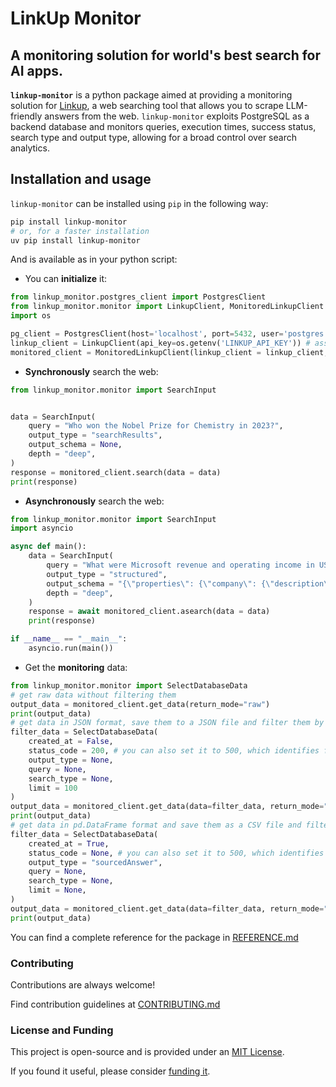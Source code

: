 # LinkUp Monitor

## A monitoring solution for world's best search for AI apps.

**`linkup-monitor`** is a python package aimed at providing a monitoring solution for [Linkup](https://linkup.so), a web searching tool that allows you to scrape LLM-friendly answers from the web. `linkup-monitor` exploits PostgreSQL as a backend database and monitors queries, execution times, success status, search type and output type, allowing for a broad control over search analytics.

## Installation and usage

`linkup-monitor` can be installed using `pip` in the following way:

```bash
pip install linkup-monitor
# or, for a faster installation
uv pip install linkup-monitor
```

And is available as in your python script:

- You can **initialize** it:

```python
from linkup_monitor.postgres_client import PostgresClient
from linkup_monitor.monitor import LinkupClient, MonitoredLinkupClient
import os

pg_client = PostgresClient(host='localhost', port=5432, user='postgres', password = 'admin', database = 'postgres') # replace with your Postgres configuration
linkup_client = LinkupClient(api_key=os.getenv('LINKUP_API_KEY')) # assuming you exported LINKUP_API_KEY as an environment variable
monitored_client = MonitoredLinkupClient(linkup_client = linkup_client, postgres_client = pg_client)
```

- **Synchronously** search the web: 

```python
from linkup_monitor.monitor import SearchInput


data = SearchInput(
    query = "Who won the Nobel Prize for Chemistry in 2023?",
    output_type = "searchResults",
    output_schema = None,
    depth = "deep",
)
response = monitored_client.search(data = data)
print(response)
```

- **Asynchronously** search the web:

```python
from linkup_monitor.monitor import SearchInput
import asyncio

async def main():
    data = SearchInput(
        query = "What were Microsoft revenue and operating income in USD in the fiscal year 2022?",
        output_type = "structured",
        output_schema = "{\"properties\": {\"company\": {\"description\": \"Company name\",\"type\": \"string\"},\"fiscalYear\": {\"description\": \"The fiscal year for the reported data\",\"type\": \"string\"},\"operatingIncome\": {\"description\": \"Microsoft's operating income in USD\",\"type\": \"number\"},\"revenue\": {\"description\": \"Microsoft's revenue in USD\",\"type\": \"number\"}},\"type\": \"object\"}",
        depth = "deep",
    )
    response = await monitored_client.asearch(data = data)
    print(response)

if __name__ == "__main__":
    asyncio.run(main())
```

- Get the **monitoring** data:

```python
from linkup_monitor.monitor import SelectDatabaseData
# get raw data without filtering them
output_data = monitored_client.get_data(return_mode="raw")
print(output_data)
# get data in JSON format, save them to a JSON file and filter them by status code, ordering them by ascending timestamp and limiting the returned values to 100
filter_data = SelectDatabaseData(
    created_at = False,
    status_code = 200, # you can also set it to 500, which identifies failed searches
    output_type = None,
    query = None,
    search_type = None,
    limit = 100
)
output_data = monitored_client.get_data(data=filter_data, return_mode="json", save_to_file=True)
print(output_data)
# get data in pd.DataFrame format and save them as a CSV file and filter them by output type, ordering them by descending timestamp
filter_data = SelectDatabaseData(
    created_at = True,
    status_code = None, # you can also set it to 500, which identifies failed searches
    output_type = "sourcedAnswer",
    query = None,
    search_type = None,
    limit = None,
)
output_data = monitored_client.get_data(data=filter_data, return_mode="pandas", save_to_file=True)
print(output_data)
```

You can find a complete reference for the package in [REFERENCE.md](https://github.com/AstraBert/linkup-monitor/tree/main/REFERENCE.md)

### Contributing

Contributions are always welcome!

Find contribution guidelines at [CONTRIBUTING.md](https://github.com/AstraBert/linkup-monitor/tree/main/CONTRIBUTING.md)

### License and Funding

This project is open-source and is provided under an [MIT License](https://github.com/AstraBert/linkup-monitor/tree/main/LICENSE).

If you found it useful, please consider [funding it](https://github.com/sponsors/AstraBert).
